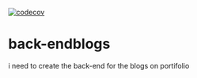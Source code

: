[![codecov](https://codecov.io/gh/tchamianest/MyBrand-BE/graph/badge.svg?token=ZQK3VYHML4)](https://codecov.io/gh/tchamianest/MyBrand-BE)

# back-endblogs

i need to create the back-end for the blogs on portifolio
